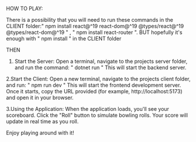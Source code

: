 HOW TO PLAY:

There is a possibility that you will need to run these commands in the CLIENT folder:" npm install react@^19 react-dom@^19 @types/react@^19 @types/react-dom@^19 " , " npm install react-router ".
BUT hopefully it's enough with " npm install " in the CLIENT folder

THEN
1. Start the Server:
    Open a terminal, navigate to the projects server folder,
     and run the command:
      " dotnet run "
         This will start the backend server.

2.Start the Client:
    Open a new terminal, navigate to the projects client folder, and run:
     " npm run dev "
        This will start the frontend development server. Once it starts, copy the URL provided 
          (for example, http://localhost:5173) and open it in your browser.

3.Using the Application:
  When the application loads, you'll see your scoreboard. 
    Click the "Roll" button to simulate bowling rolls.
       Your score will update in real time as you roll.

Enjoy playing around with it!
